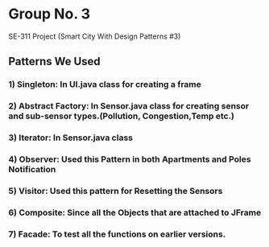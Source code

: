 # Group No. 3 
SE-311 Project (Smart City With Design Patterns #3)

## Patterns We Used

### 1) Singleton: In UI.java class for creating a frame

### 2) Abstract Factory: In Sensor.java class for creating sensor and sub-sensor types.(Pollution, Congestion,Temp etc.)

### 3) Iterator: In Sensor.java class

### 4) Observer: Used this Pattern in both Apartments and Poles Notification

### 5) Visitor: Used this pattern for Resetting the Sensors

### 6) Composite: Since all the Objects that are attached to JFrame

### 7) Facade: To test all the functions on earlier versions.

